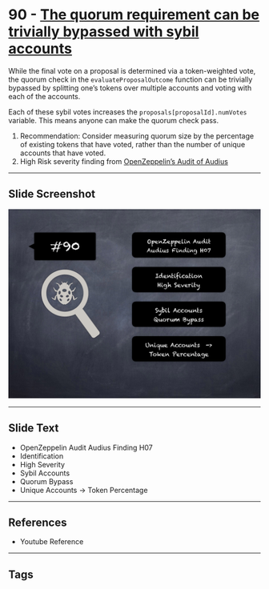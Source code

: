 
# 90 - [The quorum requirement can be trivially bypassed with sybil accounts](./The%20quorum%20requirement%20can%20be%20trivially%20bypassed%20with%20sybil%20accounts.md)

While the final vote on a proposal is determined via a token-weighted vote, the quorum check in the `evaluateProposalOutcome` function can be trivially bypassed by splitting one’s tokens over multiple accounts and voting with each of the accounts. 

Each of these sybil votes increases the `proposals[proposalId].numVotes` variable. This means anyone can make the quorum check pass.

1. Recommendation: Consider measuring quorum size by the percentage of existing tokens that have voted, rather than the number of unique accounts that have voted.
2. High Risk severity finding from [OpenZeppelin’s Audit of Audius](https://blog.openzeppelin.com/audius-contracts-audit/#high)
___
## Slide Screenshot
![090.png](../../images/7.%20Audit%20Findings%20101/090.png)
___
## Slide Text
- OpenZeppelin Audit Audius Finding H07
- Identification
- High Severity
- Sybil Accounts
- Quorum Bypass
- Unique Accounts -> Token Percentage
___
## References
- Youtube Reference
___
## Tags
